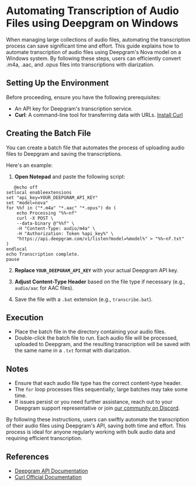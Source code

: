 # Automating Transcription of Audio Files using Deepgram on Windows

When managing large collections of audio files, automating the transcription process can save significant time and effort. This guide explains how to automate transcription of audio files using Deepgram's Nova model on a Windows system. By following these steps, users can efficiently convert .m4a, .aac, and .opus files into transcriptions with diarization.

## Setting Up the Environment

Before proceeding, ensure you have the following prerequisites:

- An API key for Deepgram's transcription service.
- **Curl**: A command-line tool for transferring data with URLs. [Install Curl](https://curl.se/docs/install.html)

## Creating the Batch File

You can create a batch file that automates the process of uploading audio files to Deepgram and saving the transcriptions. 

Here's an example:

1. **Open Notepad** and paste the following script:

```batch
   @echo off
setlocal enableextensions
set "api_key=YOUR_DEEPGRAM_API_KEY"
set "model=nova"
for %%f in ("*.m4a" "*.aac" "*.opus") do (
    echo Processing "%%~nf"
    curl -X POST \
    --data-binary @"%%f" \
    -H "Content-Type: audio/m4a" \  
    -H "Authorization: Token %api_key%" \
    "https://api.deepgram.com/v1/listen?model=%model%" > "%%~nf.txt"
)
endlocal
echo Transcription complete.
pause
```

2. **Replace `YOUR_DEEPGRAM_API_KEY`** with your actual Deepgram API key.

3. **Adjust Content-Type Header** based on the file type if necessary (e.g., `audio/aac` for AAC files).

4. Save the file with a `.bat` extension (e.g., `transcribe.bat`).

## Execution

- Place the batch file in the directory containing your audio files.
- Double-click the batch file to run. Each audio file will be processed, uploaded to Deepgram, and the resulting transcription will be saved with the same name in a `.txt` format with diarization.

## Notes

- Ensure that each audio file type has the correct content-type header.
- The `for` loop processes files sequentially; large batches may take some time.
- If issues persist or you need further assistance, reach out to your Deepgram support representative or join [our community on Discord](https://discord.gg/deepgram).

By following these instructions, users can swiftly automate the transcription of their audio files using Deepgram's API, saving both time and effort. This process is ideal for anyone regularly working with bulk audio data and requiring efficient transcription. 

## References

- [Deepgram API Documentation](https://developers.deepgram.com/docs/getting-started-with-pre-recorded-audio)
- [Curl Official Documentation](https://curl.se/docs/)
